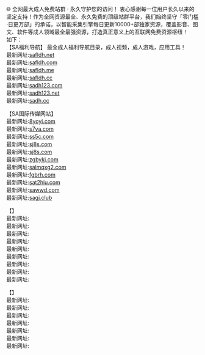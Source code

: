 🌐 全网最大成人免费站群 · 永久守护您的访问！
衷心感谢每一位用户长久以来的坚定支持！作为全网资源最全、永久免费的顶级站群平台，我们始终坚守「零门槛·日更万部」的承诺，以智能采集引擎每日更新10000+部独家资源，覆盖影音、图文、软件等成人领域最全最强资源，打造真正意义上的互联网免费资源枢纽！      
如下：                  
【SA福利导航】 最全成人福利导航目录，成人视频，成人游戏，应用工具！                                                                                                     
最新网址:[safldh.net](safldh.net)           
最新网址:[safldh.com](safldh.com)           
最新网址:[safldh.me](safldh.me)           
最新网址:[safldh.cc](safldh.cc)           
最新网址:[sadh123.com](sadh123.com)           
最新网址:[sadh123.net](sadh123.net)           
最新网址:[sadh.cc](sadh.cc)           
                                                                                                                                                            
【SA国际传媒网站】      
最新网址:[8yoyi.com](8yoyi.com)    
最新网址:[s7va.com](s7va.com)    
最新网址:[ss5c.com](ss5c.com)               
最新网址:[sj8s.com](sj8s.com)                    
最新网址:[sj8s.com](sj8s.com)                 
最新网址:[zgbykj.com](zgbykj.com)             
最新网址:[salmqxg2.com](salmqxg2.com)                
最新网址:[fgbrh.com](fgbrh.com)                             
最新网址:[sat2hiu.com](sat2hiu.com)                    
最新网址:[sawwd.com](sawwd.com)                           
最新网址:[sagj.club](sagj.club)                          


【】    
最新网址:[]()           
最新网址:[]()            
最新网址:[]()         
最新网址:[]()             
最新网址:[]()            
最新网址:[]()     
最新网址:[]()             
最新网址:[]()          
最新网址:[]()       

【】     
最新网址:[]()         
最新网址:[]()         
最新网址:[]()    
最新网址:[]()       
最新网址:[]()            
最新网址:[]()     
最新网址:[]()             
